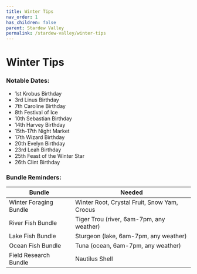 ```yaml
---
title: Winter Tips
nav_order: 1
has_children: false
parent: Stardew Valley
permalink: /stardew-valley/winter-tips
---
```

# Winter Tips

### Notable Dates:
- 1st Krobus Birthday
- 3rd Linus Birthday
- 7th Caroline Birthday
- 8th Festival of Ice
- 10th Sebastian Birthday
- 14th Harvey Birthday
- 15th-17th Night Market
- 17th Wizard Birthday
- 20th Evelyn Birthday
- 23rd Leah Birthday
- 25th Feast of the Winter Star
- 26th Clint Birthday

### Bundle Reminders:
| Bundle | Needed |
|-|-|
| Winter Foraging Bundle | Winter Root, Crystal Fruit, Snow Yam, Crocus |
| River Fish Bundle | Tiger Trou (river, 6am-7pm, any weather) |
| Lake Fish Bundle | Sturgeon (lake, 6am-7pm, any weather) |
| Ocean Fish Bundle | Tuna (ocean, 6am-7pm, any weather) |
| Field Research Bundle | Nautilus Shell |